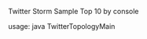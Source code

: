 Twitter Storm Sample Top 10 by console

usage: java TwitterTopologyMain <twitterId> <twitterPassword>


